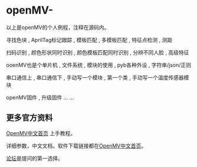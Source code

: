 # openMV-
以上是openMV的个人例程，注释在源码内。

寻找色块 , AprilTag标记跟踪 , 模板匹配 , 多模板匹配 , 特征点检测 , 测距

扫码识别 , 颜色形状同时识别 , 颜色模板匹配同时识别 , 分辨不同人脸 , 高级特征

ooenMV也是个单片机 , 文件系统 , 模块的使用 , pyb各种外设 , 字符串/json/正则

串口通信上 , 串口通信下 , 手动写一个模块 , 第一个类 , 手动写一个温度传感器模块

openMV固件 , 升级固件   ... ...

## 更多官方资料

[OpenMV中文首页](http://openmv.cc) 上手教程。


详细参数，中文文档，软件下载链接都在[OpenMV中文首页](http://openmv.cc)。


[论坛](https://forum.singtown.com/)是提问的第一选择。
